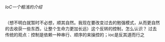 ###### IoC一个粗浅的介绍

​		（想不明白就暂时不必想，顺其自然。我现在要改变过去的勉强模式，从而更自然的去收获一些东西，让整个生命力更加长远）
​		这个反转的控制，怎么认识？
​		过去传统的观点：控制是依赖一种串行、顺序的来操控的；ioc是反其道而行之